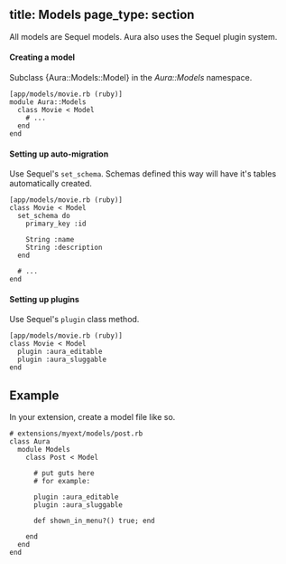 title: Models
page_type: section
--
All models are Sequel models. Aura also uses the Sequel plugin system.

#### Creating a model
Subclass {Aura::Models::Model} in the *Aura::Models* namespace.

    [app/models/movie.rb (ruby)]
    module Aura::Models
      class Movie < Model
        # ...
      end
    end
  
#### Setting up auto-migration
Use Sequel's `set_schema`. Schemas defined this way will have it's tables automatically created.

    [app/models/movie.rb (ruby)]
    class Movie < Model
      set_schema do
        primary_key :id

        String :name
        String :description
      end
      
      # ...
    end

#### Setting up plugins
Use Sequel's `plugin` class method.

    [app/models/movie.rb (ruby)]
    class Movie < Model
      plugin :aura_editable
      plugin :aura_sluggable
    end

## Example

In your extension, create a model file like so.

    # extensions/myext/models/post.rb
    class Aura
      module Models
        class Post < Model
    
          # put guts here
          # for example:
    
          plugin :aura_editable
          plugin :aura_sluggable
    
          def shown_in_menu?() true; end
    
        end
      end
    end

